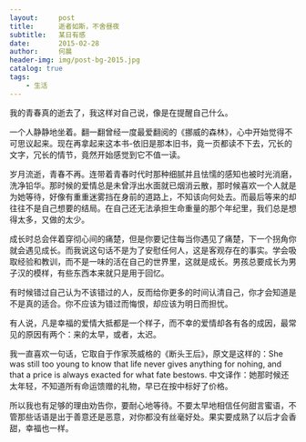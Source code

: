 ```yaml
---
layout:     post
title:      逝者如斯，不舍昼夜
subtitle:   某日有感
date:       2015-02-28
author:     何晨
header-img: img/post-bg-2015.jpg
catalog: true
tags:
    - 生活
---
```


我的青春真的逝去了，我这样对自己说，像是在提醒自己什么。

一个人静静地坐着。翻一翻曾经一度最爱翻阅的《挪威的森林》，心中开始觉得不可思议起来。现在再拿起来这本书-依旧是那本旧书，竟一页都读不下去，冗长的文字，冗长的情节，竟然开始感觉到它不值一读。

岁月流逝，青春不再。连带着青春时代时那种细腻并且怯懦的感知也被时光消磨，洗净铅华。那时候的爱情总是未曾浮出水面就已烟消云散，那时候喜欢一个人就是为她等待，好像有重重迷雾挡在身前的道路上，不知该向何处去。而最后等来的却往往不是自己想要的结局。在自己还无法承担生命重量的那个年纪里，我们总是想得太多，又做的太少。

成长时总会伴着穿彻心间的痛楚，但是你要记住每当你遇见了痛楚，下一个拐角你就会遇见成长。而我说这句话不是为了安慰任何人，这是客观存在的事实。学会吸取经验和教训，而不是一味的活在自己的世界里，这就是成长。男孩总要成长为男子汉的模样，有些东西本来就只是用于回忆。

有时候错过自己认为不该错过的人，反而给你更多的时间认清自己，你才会知道是不是真的适合。你不应该为错过而悔恨，却应该为明日而担忧。

有人说，凡是幸福的爱情大抵都是一个样子，而不幸的爱情却各有各的成因，最常见的原因有两个：来的太早，或者，太迟。

我一直喜欢一句话，它取自于作家茨威格的《断头王后》，原文是这样的：She was still too young to know that life never gives anything for nohing, and that a price is always exacted for what fate bestows. 中文译作：她那时候还太年轻，不知道所有命运馈赠的礼物，早已在按中标好了价格。

所以我也有足够的理由劝告你，要耐心地等待。不要太早地相信任何甜言蜜语，不管那些话语是出于善意还是恶意，对你都没有丝毫好处。果实要成熟了以后才会香甜，幸福也一样。

